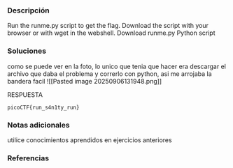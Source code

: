 ### Descripción 
Run the runme.py script to get the flag. Download the script with your browser or with wget in the webshell. Download runme.py Python script

### Soluciones

como se puede ver en la foto, lo unico que tenia que hacer era descargar el archivo que daba el problema y correrlo con python, asi me arrojaba la bandera facil
![[Pasted image 20250906131948.png]]


RESPUESTA

```
picoCTF{run_s4n1ty_run}
```


### Notas adicionales 

utilice conocimientos aprendidos en ejercicios anteriores

### Referencias 

